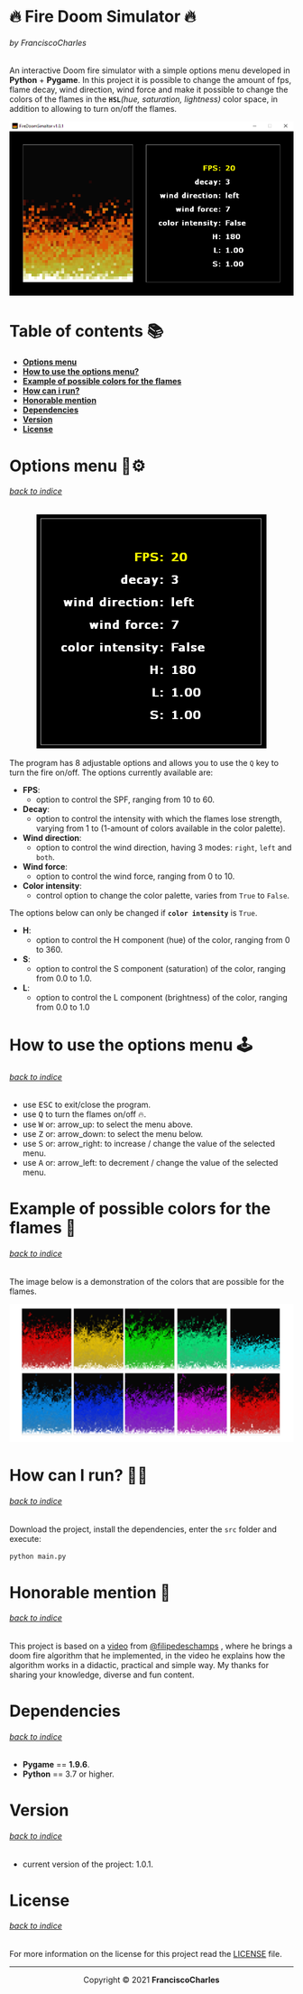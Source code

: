 <p align="center">
  <h1>🔥 Fire Doom Simulator 🔥</h1>
  <h6>by <i>FranciscoCharles</i></h6>
</p>

An interactive Doom fire simulator with a simple options menu developed in **Python** + **Pygame**. In this project it is possible to change the amount of fps, flame decay, wind direction, wind force and make it possible to change the colors of the flames in the **`HSL`**_(hue, saturation, lightness)_ color space, in addition to allowing to turn on/off the flames.

<p align="center">
    <img src="src/images/simulador.png">
</p>

# <a name=index>Table of contents 📚</a>

- [**Options menu**](#menu)
- [**How to use the options menu?**](#using_menu)
- [**Example of possible colors for the flames**](#example)
- [**How can i run?**](#run)
- [**Honorable mention**](#honorable_mention)
- [**Dependencies**](#dependencies)
- [**Version**](#version)
- [**License**](#license)

# **<a name=menu>Options menu 🧰⚙️</a>** <h6>[back to indice](#index)</h6>

<p align="center">
  <img src="src/images/opcoes.png">
</p>

The program has 8 adjustable options and allows you to use the `Q` key to turn the fire on/off. The options currently available are:

- **FPS**:
  + option to control the SPF, ranging from 10 to 60.
- **Decay**:
  + option to control the intensity with which the flames lose strength, varying from 1 to (1-amount of colors available in the color palette).
- **Wind direction**:
  + option to control the wind direction, having 3 modes: `right`, `left` and `both`.
- **Wind force**:
  + option to control the wind force, ranging from 0 to 10.
- **Color intensity**:
  + control option to change the color palette, varies from `True` to `False`.

The options below can only be changed if **`color intensity`** is `True`.

- **H**:
  + option to control the H component (hue) of the color, ranging from 0 to 360.
- **S**:
  + option to control the S component (saturation) of the color, ranging from 0.0 to 1.0.
- **L**:
  + option to control the L component (brightness) of the color, ranging from 0.0 to 1.0

# **<a name=using_menu>How to use the options menu 🕹️</a>**  <h6>[back to indice](#index)</h6>

- use <kbd>ESC</kbd> to exit/close the program.
- use <kbd>Q</kbd> to turn the flames on/off 🔥.
- use <kbd>W</kbd> or: arrow_up: to select the menu above.
- use <kbd>Z</kbd> or: arrow_down: to select the menu below.
- use <kbd>S</kbd> or: arrow_right: to increase / change the value of the selected menu.
- use <kbd>A</kbd> or: arrow_left: to decrement / change the value of the selected menu.

# **<a name=example>Example of possible colors for the flames 🎨</a>** <h6>[back to indice](#index)</h6>

The image below is a demonstration of the colors that are possible for the flames.

<p align="center">
  <img src="src/images/firecolor.png" width="600">
</p>

# **<a name=run>How can I run? 🧠💭</a>** <h6>[back to indice](#index)</h6>

Download the project, install the dependencies, enter the `src` folder and execute:
```bash
python main.py
```
# **<a name=honorable_mention>Honorable mention 🥇</a>** <h6>[back to indice](#index)</h6>

This project is based on a <a href="https://youtu.be/fxm8cadCqbs" title="go to the Dechamps video tutorial">video</a> from <a href="https://github.com/filipedeschamps"  title="Dechamps github profile">@filipedeschamps</a> , where he brings a doom fire algorithm that he implemented, in the video he explains how the algorithm works in a didactic, practical and simple way. My thanks for sharing your knowledge, diverse and fun content.

# **<a name=dependencies>Dependencies</a>**  <h6>[back to indice](#index)</h6>
- **Pygame** == **1.9.6**.
- **Python** == 3.7 or higher.

# **<a name=version>Version</a>**  <h6>[back to indice](#index)</h6>
- current version of the project: 1.0.1.

# **<a name=license>License</a>**  <h6>[back to indice](#index)</h6>

For more information on the license for this project read the <a href="https://github.com/FranciscoCharles/doom-fire-simulator/blob/main/LICENSE" title="go to license file">LICENSE</a> file.

---

<p align="center">
    Copyright © 2021 <b>FranciscoCharles</b>
</p>

